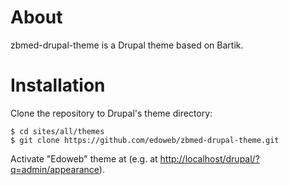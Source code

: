 # About

zbmed-drupal-theme is a Drupal theme based on Bartik.

# Installation

Clone the repository to Drupal's theme directory:

    $ cd sites/all/themes
    $ git clone https://github.com/edoweb/zbmed-drupal-theme.git

Activate "Edoweb" theme at (e.g. at
<http://localhost/drupal/?q=admin/appearance>).
